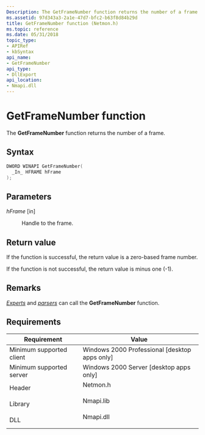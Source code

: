 ```yaml
---
Description: The GetFrameNumber function returns the number of a frame.
ms.assetid: 97d343a3-2a1e-47d7-bfc2-b63f8d84b29d
title: GetFrameNumber function (Netmon.h)
ms.topic: reference
ms.date: 05/31/2018
topic_type: 
- APIRef
- kbSyntax
api_name: 
- GetFrameNumber
api_type: 
- DllExport
api_location: 
- Nmapi.dll
---
```


# GetFrameNumber function

The **GetFrameNumber** function returns the number of a frame.

## Syntax


```C++
DWORD WINAPI GetFrameNumber(
  _In_ HFRAME hFrame
);
```



## Parameters

<dl> <dt>

*hFrame* \[in\]
</dt> <dd>

Handle to the frame.

</dd> </dl>

## Return value

If the function is successful, the return value is a zero-based frame number.

If the function is not successful, the return value is minus one (-1).

## Remarks

[*Experts*](e.md) and [*parsers*](p.md) can call the **GetFrameNumber** function.

## Requirements



| Requirement | Value |
|-------------------------------------|--------------------------------------------------------------------------------------|
| Minimum supported client<br/> | Windows 2000 Professional \[desktop apps only\]<br/>                           |
| Minimum supported server<br/> | Windows 2000 Server \[desktop apps only\]<br/>                                 |
| Header<br/>                   | <dl> <dt>Netmon.h</dt> </dl>  |
| Library<br/>                  | <dl> <dt>Nmapi.lib</dt> </dl> |
| DLL<br/>                      | <dl> <dt>Nmapi.dll</dt> </dl> |



 

 




